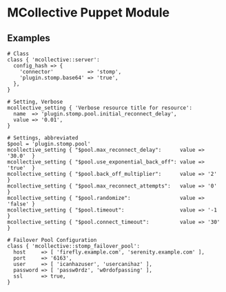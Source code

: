 # MCollective Puppet Module #

## Examples ##

    # Class
    class { 'mcollective::server':
      config_hash => {
        'connector'           => 'stomp',
        'plugin.stomp.base64' => 'true',
      },
    }

    # Setting, Verbose
    mcollective_setting { 'Verbose resource title for resource':
      name  => 'plugin.stomp.pool.initial_reconnect_delay',
      value => '0.01',
    }

    # Settings, abbreviated
    $pool = 'plugin.stomp.pool'
    mcollective_setting { "$pool.max_reconnect_delay":      value => '30.0'  }
    mcollective_setting { "$pool.use_exponential_back_off": value => 'true'  }
    mcollective_setting { "$pool.back_off_multiplier":      value => '2'     }
    mcollective_setting { "$pool.max_reconnect_attempts":   value => '0'     }
    mcollective_setting { "$pool.randomize":                value => 'false' }
    mcollective_setting { "$pool.timeout":                  value => '-1     }
    mcollective_setting { "$pool.connect_timeout":          value => '30'    }

    # Failover Pool Configuration
    class { 'mcollective::stomp_failover_pool':
      host     => [ 'firefly.example.com', 'serenity.example.com' ],
      port     => '6163',
      user     => [ 'icanhazuser', 'usercanihaz' ],
      password => [ 'passw0rdz', 'w0rdofpassing' ],
      ssl      => true,
    }

